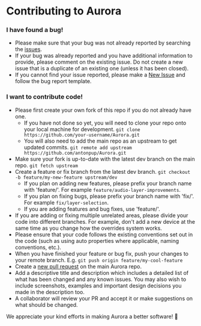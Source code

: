 # Contributing to Aurora

### I have found a bug!
- Please make sure that your bug was not already reported by searching the [issues](https://github.com/antonpup/Aurora/issues).
- If your bug was already reported and you have additional information to provide, please comment on the existing issue. Do not create a new issue that is a duplicate of an existing one (unless it has been closed).
- If you cannot find your issue reported, please make a [New Issue](https://github.com/antonpup/Aurora/issues/new) and follow the bug report template.

### I want to contribute code!
- Please first create your own fork of this repo if you do not already have one.
  - If you have not done so yet, you will need to clone your repo onto your local machine for development. `git clone https://github.com/your-username/Aurora.git`
  - You will also need to add the main repo as an upstream to get updated commits. `git remote add upstream https://github.com/antonpup/Aurora.git`
- Make sure your fork is up-to-date with the latest dev branch on the main repo. `git fetch upstream`
- Create a feature or fix branch from the latest dev branch. `git checkout -b feature/my-new-feature upstream/dev`
  - If you plan on adding new features, please prefix your branch name with 'feature/'. For example `feature/audio-layer-improvements`.
  - If you plan on fixing bugs, please prefix your branch name with 'fix/'. For example `fix/layer-selection`.
  - If you are adding features and bug fixes, use 'feature/'.
- If you are adding or fixing multiple unrelated areas, please divide your code into different branches. For example, don't add a new device at the same time as you change how the overrides system works.
- Please ensure that your code follows the existing conventions set out in the code (such as using auto properties where applicable, naming conventions, etc.).
- When you have finished your feature or bug fix, push your changes to your remote branch. E.g. `git push origin feature/my-cool-feature`
- Create a [new pull request](https://github.com/antonpup/Aurora/compare) on the main Aurora repo.
- Add a descriptive title and description which includes a detailed list of what has been changed and any known issues. You may also wish to include screenshots, examples and important design decisions you made in the description too.
- A collaborator will review your PR and accept it or make suggestions on what should be changed.

We appreciate your kind efforts in making Aurora a better software! :tada:
